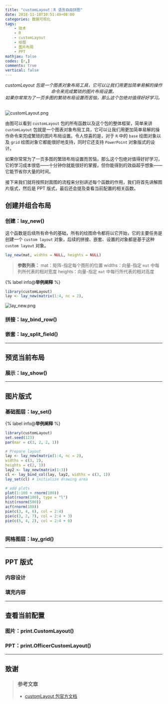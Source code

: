 ```yaml
---
title: "customLayout：R 语言自由拼图"
date: 2018-11-10T10:51:49+08:00
categories: 数据可视化
tags: 
    - 技术
    - R
    - customLayout
    - 绘图
    - 图片布局
    - PPT
mathjax: false
codes: [r,]
comments: true
vertical: false
---
```


<center>
    <i>
    	customLayout 包是一个图表对象布局工具，它可以让我们用更加简单易解的操作命令来完成繁琐的图片布局设置。<br />如果你常常为了一页多图的繁琐布局设置而苦恼，那么这个包绝对值得好好学习。
    </i>
</center>

<br />![customLayout.png](https://blog-1255524710.cos.ap-beijing.myqcloud.com/cover/customLayout.png)
<!--more-->

由图可以看到 `customLayout` 包的所有函数以及这个包的整体框架，简单来讲 `customLayout` 包就是一个图表对象布局工具，它可以让我们用更加简单易解的操作命令来完成繁琐的图片布局设置。令人惊喜的是，对于 `R` 中的 `base` 绘图对象以及 `grid` 绘图对象它都能很好地支持，同时它还支持 `PowerPoint` 对象版式的设计。

如果你常常为了一页多图的繁琐布局设置而苦恼，那么这个包绝对值得好好学习，它的学习成本很低——十分钟你就能很好的掌握，但你能得到的效益超乎想象——它能节省你大量的时间。

接下来我们就将按照封面图的流程来分别讲述每个函数的作用，我们将首先讲解图片版式，然后是 PPT 版式，最后还会提及查看当前配置的相关函数。



## 创建并组合布局

### 创建：lay_new()

这个函数是后续所有命令的基础，所有的绘图命令都将以它开始，它的主要任务是创建一个 `custom layout` 对象，后续的拼接、嵌套、设置的对象都是基于这种 `custom layout` 对象。

```r lay_new-函数定义：
lay_new(mat, widths = NULL, heights = NULL)
```

> **参数列表：**
> mat：矩阵-指定每个图形的位置
> widths：向量-指定 `mat` 中每列所代表的相对宽度
> heights：向量-指定 `mat` 中每行所代表的相对高度


{% label info@<b>举例阐释</b> %}
```r eg-创建
library(customLayout)
lay <- lay_new(matrix(1:4, nc = 2),
```

![lay_new.png](https://blog-1255524710.cos.ap-beijing.myqcloud.com/images/lay_new.png)


### 拼接：lay_bind_row()



### 嵌套：lay_split_field()



---


## 预览当前布局

### 展示：lay_show()



---


## 图片版式

### 基础图层：lay_set()

{% label info@<b>举例阐释</b> %}
```r eg-创建
library(customLayout)
set.seed(123)
par(mar = c(3, 2, 2, 1))

# Prepare layout
lay <- lay_new(matrix(1:4, nc = 2),
widths = c(3, 2),
heights = c(2, 1))
lay2 <- lay_new(matrix(1:3))
cl <- lay_bind_col(lay, lay2, widths = c(3, 1))
lay_set(cl) # initialize drawing area

# add plots
plot(1:100 + rnorm(100))
plot(rnorm(100), type = "l")
hist(rnorm(500))
acf(rnorm(100))
pie(c(3, 4, 6), col = 2:4)
pie(c(3, 2, 7), col = 2:4 + 3)
pie(c(5, 4, 2), col = 2:4 + 6)
```

![]()

### 网格图层：lay_grid()



---


## PPT 版式



### 内容设计



### 填充内容



---


## 查看当前配置

### 图片：print.CustomLayout()



### PPT：print.OfficerCustomLayout()


---

## 致谢


> ### 参考文章
> * [customLayout 包官方文档](https://cran.r-project.org/web/packages/customLayout/customLayout.pdf)